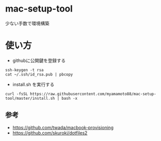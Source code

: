 # mac-setup-tool

少ない手数で環境構築

# 使い方

* githubに公開鍵を登録する
```
ssh-keygen -t rsa
cat ~/.ssh/id_rsa.pub | pbcopy
```
* install.sh を実行する
```
curl -fsSL https://raw.githubusercontent.com/myamamoto88/mac-setup-tool/master/install.sh | bash -x
```

## 参考
* https://github.com/twada/macbook-provisioning
* https://github.com/skuroki/dotfiles2
